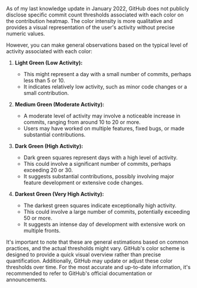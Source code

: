 As of my last knowledge update in January 2022, GitHub does not publicly disclose specific commit count thresholds associated with each color on the contribution heatmap. The color intensity is more qualitative and provides a visual representation of the user's activity without precise numeric values.

However, you can make general observations based on the typical level of activity associated with each color:

1. **Light Green (Low Activity):**
   - This might represent a day with a small number of commits, perhaps less than 5 or 10.
   - It indicates relatively low activity, such as minor code changes or a small contribution.

2. **Medium Green (Moderate Activity):**
   - A moderate level of activity may involve a noticeable increase in commits, ranging from around 10 to 20 or more.
   - Users may have worked on multiple features, fixed bugs, or made substantial contributions.

3. **Dark Green (High Activity):**
   - Dark green squares represent days with a high level of activity.
   - This could involve a significant number of commits, perhaps exceeding 20 or 30.
   - It suggests substantial contributions, possibly involving major feature development or extensive code changes.

4. **Darkest Green (Very High Activity):**
   - The darkest green squares indicate exceptionally high activity.
   - This could involve a large number of commits, potentially exceeding 50 or more.
   - It suggests an intense day of development with extensive work on multiple fronts.

It's important to note that these are general estimations based on common practices, and the actual thresholds might vary. GitHub's color scheme is designed to provide a quick visual overview rather than precise quantification. Additionally, GitHub may update or adjust these color thresholds over time. For the most accurate and up-to-date information, it's recommended to refer to GitHub's official documentation or announcements.